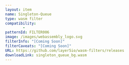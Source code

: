 ```yaml
---
layout: item
name: Singleton-Queue
type: wasm filter
compatibility:
        - 
patternId: FILTER006
image: /images/webassembly_logo.svg
filterInfo: "[Coming Soon]"
filterCaveats: "[Coming Soon]"
URL: https://github.com/layer5io/wasm-filters/releases
downloadLink: singleton_queue_bg.wasm
---
```

